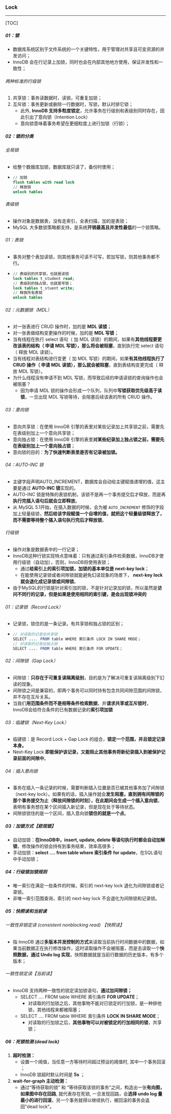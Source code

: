 ### Lock

------

[TOC]

##### 01：锁

- 数据库系统区别于文件系统的⼀个关键特性，用于管理对共享且可变资源的并发访问；
- InnoDB 会在行记录上加锁，同时也会在内部其他地方使用，保证并发性和一致性；

###### 两种标准的行级锁

1. 共享锁：事务读数据时，读锁，可重复加锁；
2. 互斥锁：事务更新或删除一行数据时，写锁，默认时排它锁；
   - 此外, **InnoDB 支持多粒度锁定**，允许事务在行级别和表级别同时存在，因此引出了意向锁（Intention Lock）
   - 意向锁意味着事务希望在更细粒度上进行加锁（行锁）；

##### 02：锁的分类

###### 全局锁

- 给整个数据库加锁，数据库就只读了，备份时使用；

- ```sql
  // 加锁
  flush tables with read lock
  // 释放锁
  unlock tables
  ```

###### 表级锁

- 操作对象是数据表，没有走索引，全表扫描，加的是表锁；
- MySQL 大多数锁策略都支持，是系统**开销最高且并发性最低**的一个锁策略。

###### 01：表锁

- 事务对整个表加读锁，则其他事务可读不可写，若加写锁，则其他事务都不行。

- ```sql
  // 表级别的共享锁，也就是读锁
  lock tables t_student read;
  // 表级别的独占锁，也就是写锁；
  lock tables t_stuent write;
  // 释放所有表锁
  unlock tables
  ```

###### 02：元数据锁（MDL）

- 对一张表进行 CRUD 操作时，加的是 **MDL 读锁**；
- 对一张表做结构变更操作的时候，加的是 **MDL 写锁**；
- 当有线程在执行 select 语句（ 加 MDL 读锁）的期间，如果有**其他线程要更改该表的结构（ 申请 MDL 写锁），那么将会被阻塞**，直到执行完 select 语句（ 释放 MDL 读锁）。
- 当有线程对表结构进行变更（ 加 MDL 写锁）的期间，如果**有其他线程执行了 CRUD 操作（ 申请 MDL 读锁），那么就会被阻塞**，直到表结构变更完成（ 释放 MDL 写锁）。
- 为什么线程没有申请不到 MDL 写锁，而导致后续的申请读锁的查询操作也会被阻塞？
  - 因为申请 MDL 锁的操作会形成一个队列，队列中**写锁获取优先级高于读锁**，一旦出现 MDL 写锁等待，会阻塞后续该表的所有 CRUD 操作。

###### 03：意向锁

- 意向共享锁：在使用 InnoDB 引擎的表里对某些记录加上共享锁之前，需要先在表级别加上一个意向共享锁；
- 意向独占锁：在使用 InnoDB 引擎的表里**对某些纪录加上独占锁之前，需要先在表级别加上一个意向独占锁**；
- 意向锁的目的：**为了快速判断表里是否有记录被加锁。**

###### 04：AUTO-INC 锁

- 主键字段声明AUTO_INCREMENT，数据库会自动给主键赋值递增的值，这主要是通过 **AUTO-INC 锁**实现的。
- AUTO-INC 锁是特殊的表锁机制，该锁不是再一个事务提交后才释放，而是再**执行完插入语句后就会立即释放**。
- 从 MySQL 5.1开始，在插入数据的时候，会为被 `AUTO_INCREMENT` 修饰的字段加上轻量级锁，**然后给该字段赋值一个自增的值，就把这个轻量级锁释放了，而不需要等待整个插入语句执行完后才释放锁**。

###### 行级锁

- 操作对象是数据表中的一行记录；
- InnoDB这种行锁实现特点意味着：只有通过索引条件检索数据，InnoDB才使用行级锁（自动加），否则，InnoDB将使用表锁；
  - 通过**给索引上的索引项加锁，加锁的基本单位是 next-key lock**；
  - 在能使用记录锁或者间隙锁就能避免幻读现象的场景下， **next-key lock 就会退化成记录锁或间隙锁**。
- 由于MySQL的行锁是针对索引加的锁，不是针对记录加的锁，所以虽然是**访问不同行的记录，但是如果是使用相同的索引键，是会出现锁冲突的**

###### 01：记录锁（Record Lock）

- 记录锁，锁住的是一条记录。有共享锁和独占锁的区别；

- ```java
  // 对读取的记录加共享锁
  SELECT .... FROM table WHERE 索引条件 LOCK IN SHARE MODE；
  // 对读取的记录加独占锁
  SELECT .... FROM table WHERE 索引条件 FOR UPDATE；
  ```

###### 02：间隙锁（Gap Lock）

- 间隙锁：**只存在于可重复读隔离级别**，目的是为了解决可重复读隔离级别下幻读的现象。
- 间隙锁之间是兼容的，即两个事务可以同时持有包含共同间隙范围的间隙锁，并不存在互斥关系。
- 当我们**用范围条件而不是相等条件检索数据**，并**请求共享或互斥锁时**，InnoDB会给符合条件的已有数据记录的**索引项加锁**

###### 03：临建锁（Next-Key Lock）

- 临键锁：是 Record Lock + Gap Lock 的组合，**锁定一个范围，并且锁定记录本身。**
- Next-Key Lock **即能保护该记录，又能阻止其他事务将新纪录插入到被保护记录前面的间隙中**。

###### 04：插入意向锁

- 事务在插入一条记录的时候，需要判断插入位置是否已被其他事务加了间隙锁（next-key lock）。如果有的话，插入操作就会**发生阻塞，直到拥有间隙锁的那个事务提交为止（释放间隙锁的时刻），在此期间会生成一个插入意向锁**，表明有事务想在某个区间插入新记录，但是现在处于等待状态。
- 间隙锁锁住的是一个区间，插入意向锁**锁住的就是一个点**。

##### 03：加锁方式【悲观锁】

- 自动加锁：**在InnoDB中，insert, update, delete 等语句执行时都会自动加解锁**，修改操作的锁会持有到事务结束，效率高很多；
- 手动加锁：**select .... from table where 索引条件 for update**，在SQL语句中手动加锁；

##### 04：行级锁加锁规则

- 唯一索引在满足一些条件的时候，索引的 next-key lock 退化为间隙锁或者记录锁。
- 非唯一索引范围查询，索引的 next-key lock 不会退化为间隙锁和记录锁。

##### 05：快照读和当前读

###### 一致性非锁定读 (consistent nonblocking read) 【快照读】

- 指 InnoDB 通过**多版本并发控制的方式**来读取当前执行时间数据中的数据，如果当前数据正在执行修改操作，这时读取操作不会被阻塞，而是去读取⼀个**快照数据，通过 Undo log 实现**，快照数据就是当前行数据的历史版本，有多个版本；

###### 一致性锁定读【当前读】

- InnoDB 支持两种一致性的锁定读加锁语句，**通过加间隙锁；**
  - SELECT .... FROM table WHERE 索引条件 **FOR UPDATE**；
    - 对读取的行加锁之后，其他事物不能对已锁定的行加锁，是一种排他锁，其他线程来都被阻塞；
  - SELECT .... FROM table WHERE 索引条件 **LOCK IN SHARE MODE**；
    - 对读取的行加锁之后，**其他事物可以对被锁定的行加相同的锁**，共享锁；

##### 06：死锁检测 (dead lock)

1. **超时检测：**
   -  设置一个阈值，当任意一方等待时间超过预设的阈值时, 其中⼀个事务回滚 ；
   -  InnoDB 锁超时默认时间是 **5s** ；
2. **wait-for-graph 主动检测：**
   - 通过“等待获取的锁” 和 “等待获取该锁的事务”之间，构造出⼀张**有向图，如果图中存在回路**, 就代表存在死锁, 一旦发现回路，会**选择 undo log 量最小的进行回滚**，另⼀个事务就得以继续执行，被回滚的事务会返回"dead lock"。
